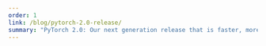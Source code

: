 ```yaml
---
order: 1
link: /blog/pytorch-2.0-release/
summary: "PyTorch 2.0: Our next generation release that is faster, more Pythonic and Dynamic as ever"
---
```

